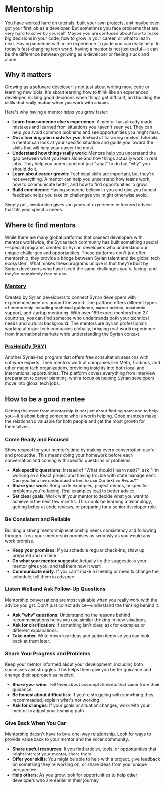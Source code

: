 # Mentorship

You have worked hard on tutorials, built your own projects, and maybe even got your first job as a developer. But sometimes you face problems that are very hard to solve by yourself. Maybe you are confused about how to make big decisions in your code, how to grow in your career, or what to learn next. Having someone with more experience to guide you can really help. In today's fast-changing tech world, having a mentor is not just useful—it can be the difference between growing as a developer or feeling stuck and alone.

## Why it matters

Growing as a software developer is not just about writing more code or learning new tools. It's about learning how to think like an experienced developer, making good decisions when things get difficult, and building the skills that really matter when you work with a team.

Here's why having a mentor helps you grow faster:

- **Learn from someone else's experience**: A mentor has already made mistakes and learned from situations you haven't seen yet. They can help you avoid common problems and see opportunities you might miss.
- **Get a learning plan made for you**: Instead of following random tutorials, a mentor can look at your specific situation and guide you toward the skills that will help your career the most.
- **Understand how things really work**: Mentors help you understand the gap between what you learn alone and how things actually work in real jobs. They help you understand not just "what" to do but "why" you should do it.
- **Learn about career growth**: Technical skills are important, but they're not everything. A mentor can help you understand how teams work, how to communicate better, and how to find opportunities to grow.
- **Build confidence**: Having someone believe in you and give you honest feedback helps you take on challenges you might otherwise avoid.

Simply put, mentorship gives you years of experience in focused advice that fits your specific needs.

## Where to find mentors

While there are many global platforms that connect developers with mentors worldwide, the Syrian tech community has built something special—special programs created by Syrian developers who understand our unique challenges and opportunities. These platforms don't just offer mentorship; they provide a bridge between Syrian talent and the global tech ecosystem. What makes these programs unique is that they're built by Syrian developers who have faced the same challenges you're facing, and they're completely free to use.

### [Mentory](https://mentory-sy.net/)

Created by Syrian developers to connect Syrian developers with experienced mentors around the world. The platform offers different types of mentorship including technical guidance, career advice, academic support, and startup mentoring. With over 169 expert mentors from 27 countries, you can find someone who understands both your technical needs and cultural background. The mentors are Syrian professionals working at major tech companies globally, bringing real-world experience from international markets while understanding the Syrian context.

### [ProHelpify (P8Y)](https://prohelpify.com/en)

Another Syrian-led program that offers free consultation sessions with software experts. Their mentors work at companies like Meta, Tradinos, and other major tech organizations, providing insights into both local and international opportunities. The platform covers everything from interview preparation to career planning, with a focus on helping Syrian developers move into global tech jobs.

## How to be a good mentee

Getting the most from mentorship is not just about finding someone to help you—it's about being someone who is worth helping. Good mentees make the relationship valuable for both people and get the most growth for themselves.

### Come Ready and Focused

Show respect for your mentor's time by making every conversation useful and productive. This means doing your homework before each conversation and coming with specific questions or problems.

- **Ask specific questions**: Instead of "What should I learn next?", ask "I'm working on a React project and having trouble with state management. Can you help me understand when to use Context vs Redux?"
- **Share your work**: Bring code examples, project demos, or specific problems you're facing. Real examples lead to better advice.
- **Set clear goals**: Work with your mentor to decide what you want to achieve in the next few months. This could be learning a technology, getting better at code reviews, or preparing for a senior developer role.

### Be Consistent and Reliable

Building a strong mentorship relationship needs consistency and following through. Treat your mentorship promises as seriously as you would any work promise.

- **Keep your promises**: If you schedule regular check-ins, show up prepared and on time
- **Do what your mentor suggests**: Actually try the suggestions your mentor gives you, and tell them how it went
- **Communicate early**: If you can't make a meeting or need to change the schedule, tell them in advance

### Listen Well and Ask Follow-Up Questions

Mentorship conversations are most valuable when you really work with the advice you get. Don't just collect advice—understand the thinking behind it.

- **Ask "why" questions**: Understanding the reasons behind recommendations helps you use similar thinking in new situations.
- **Ask for clarification**: If something isn't clear, ask for examples or different explanations.
- **Take notes**: Write down key ideas and action items so you can look back at them later.

### Share Your Progress and Problems

Keep your mentor informed about your development, including both successes and struggles. This helps them give you better guidance and change their approach as needed.

- **Share your wins**: Tell them about accomplishments that came from their guidance
- **Be honest about difficulties**: If you're struggling with something they recommended, explain what's not working
- **Ask for changes**: If your goals or situation changes, work with your mentor to adjust your learning path

### Give Back When You Can

Mentorship doesn't have to be a one-way relationship. Look for ways to provide value back to your mentor and the wider community.

- **Share useful resources**: If you find articles, tools, or opportunities that might interest your mentor, share them.
- **Offer your skills**: You might be able to help with a project, give feedback on something they're working on, or share ideas from your unique perspective.
- **Help others**: As you grow, look for opportunities to help other developers who are earlier in their journey.
